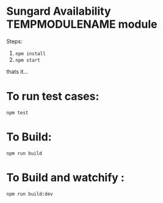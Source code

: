 # Sungard Availability TEMPMODULENAME module

Steps:

1.  `npm install`
2.  `npm start`

thats it...

# To run test cases:

`npm test`

# To Build:

`npm run build`

# To Build and watchify :

`npm run build:dev`
